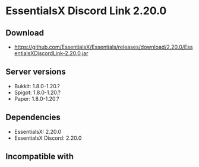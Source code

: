 # EssentialsX Discord Link 2.20.0

## Download
- https://github.com/EssentialsX/Essentials/releases/download/2.20.0/EssentialsXDiscordLink-2.20.0.jar

## Server versions
- Bukkit: 1.8.0-1.20.?
- Spigot: 1.8.0-1.20.?
- Paper: 1.8.0-1.20.?

## Dependencies
- EssentialsX: 2.20.0
- EssentialsX Discord: 2.20.0

## Incompatible with